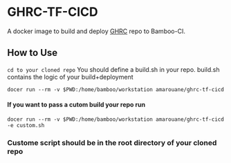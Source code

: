 # GHRC-TF-CICD

A docker image to build and deploy [GHRC](https://gitlab.com/ghrc-cloud/ghrc-tf-deploy) repo  to Bamboo-CI.

## How to Use
`cd to your cloned repo`
You should define a build.sh in your repo. build.sh contains the logic of your build+deployment <br>

`docer run --rm -v $PWD:/home/bamboo/workstation amarouane/ghrc-tf-cicd`
#### If you want to pass a cutom build your repo  run
`docer run --rm -v $PWD:/home/bamboo/workstation amarouane/ghrc-tf-cicd -e custom.sh`
### Custome script should be in the root directory of your cloned repo


